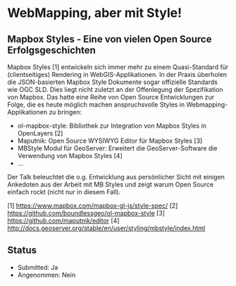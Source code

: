 # WebMapping, aber mit Style!

## Mapbox Styles - Eine von vielen Open Source Erfolgsgeschichten

Mapbox Styles [1] entwickeln sich immer mehr zu einem Quasi-Standard für (clientseitiges) Rendering in WebGIS-Applikationen. In der Praxis überholen die JSON-basierten Mapbox Style Dokumente sogar offizielle Standards wie OGC SLD. Dies liegt nicht zuletzt an der Offenlegung der Spezifikation von Mapbox. Das hatte eine Reihe von Open Source Entwicklungen zur Folge, die es heute möglich machen anspruchsvolle Styles in Webmapping-Applikationen zu bringen:

  - ol-mapbox-style: Bibliothek zur Integration von Mapbox Styles in OpenLayers [2]
  - Maputnik: Open Source WYSIWYG Editor für Mapbox Styles [3]
  - MBStyle Modul für GeoServer: Erweitert die GeoServer-Software die Verwendung von Mapbox Styles [4]
  - ...

Der Talk beleuchtet die o.g. Entwicklung aus persönlicher Sicht mit einigen Ankedoten aus der Arbeit mit MB Styles und zeigt warum Open Source einfach rockt (nicht nur in diesem Fall).

[1] https://www.mapbox.com/mapbox-gl-js/style-spec/
[2] https://github.com/boundlessgeo/ol-mapbox-style
[3] https://github.com/maputnik/editor
[4] http://docs.geoserver.org/stable/en/user/styling/mbstyle/index.html

## Status
  * Submitted: Ja
  * Angenommen: Nein
